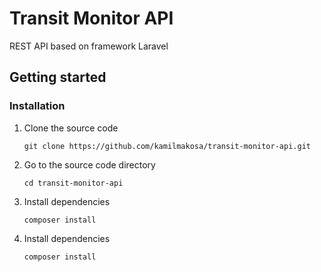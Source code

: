 # Transit Monitor API

REST API based on framework Laravel

## Getting started

### Installation

1.  Clone the source code

    ```
    git clone https://github.com/kamilmakosa/transit-monitor-api.git
    ```

2.  Go to the source code directory

    ```
    cd transit-monitor-api
    ```

3.  Install dependencies

    ```
    composer install
    ```

4.  Install dependencies

    ```
    composer install
    ```
